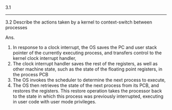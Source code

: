 3.1

---

3.2 Describe the actions taken by a kernel to context-switch between processes

Ans. 
1. In response to a clock interrupt, the OS saves the PC and user stack pointer of the currently executing process, and transfers control to the kernel clock interrupt handler,
2. The clock interrupt handler saves the rest of the registers, as well as other machine state, such as the state of the floating point registers, in the process PCB
3. The OS invokes the scheduler to determine the next process to execute,
4. The OS then retrieves the state of the next process from its PCB, and restores the registers. This restore operation takes the processor back to the state in which this process was previously interrupted, executing in user code with user mode privileges.